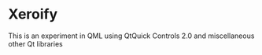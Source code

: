 # Xeroify

This is an experiment in QML using QtQuick Controls 2.0 and miscellaneous other Qt libraries
